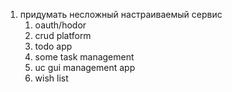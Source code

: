 1) придумать несложный настраиваемый сервис
   1) oauth/hodor
   2) crud platform
   3) todo app 
   4) some task management
   5) uc gui management app
   6) wish list